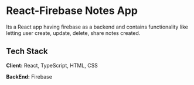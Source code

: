 
# React-Firebase Notes App

Its a React app having firebase as a backend and contains functionality like letting user create, update, delete, share notes created.


## Tech Stack

**Client:** React, TypeScript, HTML, CSS

**BackEnd:** Firebase

